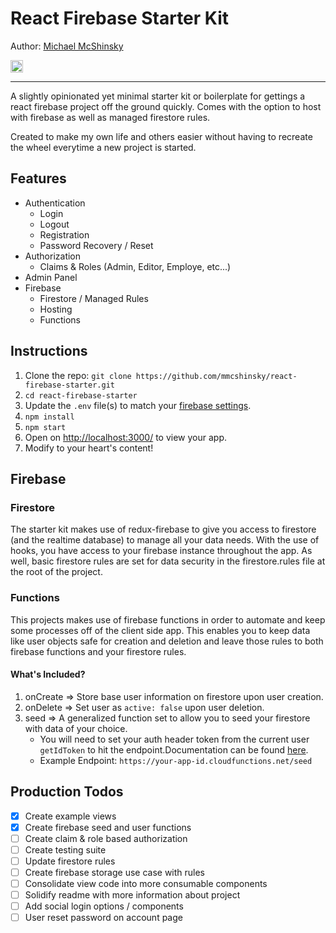 # React Firebase Starter Kit

Author: [Michael McShinsky](https://www.linkedin.com/in/michaelmcshinsky)

<a href="https://twitter.com/mikemcshinsky"><img src="https://img.shields.io/twitter/follow/mikemcshinsky.svg?style=social&amp;label=Follow+@mikemcshinsky&amp;maxAge=3600" alt="Twitter" height="20"></a>

---

A slightly opinionated yet minimal starter kit or boilerplate for gettings a react firebase project off the ground quickly. Comes with the option to host with firebase as well as managed firestore rules.

Created to make my own life and others easier without having to recreate the wheel everytime a new project is started.

## Features

- Authentication
  - Login
  - Logout
  - Registration
  - Password Recovery / Reset
- Authorization
  - Claims & Roles (Admin, Editor, Employe, etc...)
- Admin Panel
- Firebase
  - Firestore / Managed Rules
  - Hosting
  - Functions

## Instructions

1. Clone the repo: `git clone https://github.com/mmcshinsky/react-firebase-starter.git`
2. `cd react-firebase-starter`
3. Update the `.env` file(s) to match your [firebase settings](https://console.firebase.google.com/).
4. `npm install`
5. `npm start`
6. Open on [http://localhost:3000/](http://localhost:3000/) to view your app.
7. Modify to your heart's content!

## Firebase

### Firestore

The starter kit makes use of redux-firebase to give you access to firestore (and the realtime database) to manage all your data needs. With the use of hooks, you have access to your firebase instance throughout the app. As well, basic firestore rules are set for data security in the firestore.rules file at the root of the project.

### Functions

This projects makes use of firebase functions in order to automate and keep some processes off of the client side app. This enables you to keep data like user objects safe for creation and deletion and leave those rules to both firebase functions and your firestore rules.

#### What's Included?

1. onCreate => Store base user information on firestore upon user creation.
2. onDelete => Set user as `active: false` upon user deletion.
3. seed => A generalized function set to allow you to seed your firestore with data of your choice.
    * You will need to set your auth header token from the current user `getIdToken` to hit the endpoint.Documentation can be found [here](https://firebase.google.com/docs/reference/js/firebase.User).
    * Example Endpoint: `https://your-app-id.cloudfunctions.net/seed`

## Production Todos

- [x] Create example views
- [x] Create firebase seed and user functions
- [ ] Create claim & role based authorization
- [ ] Create testing suite
- [ ] Update firestore rules
- [ ] Create firebase storage use case with rules
- [ ] Consolidate view code into more consumable components
- [ ] Solidify readme with more information about project
- [ ] Add social login options / components
- [ ] User reset password on account page
